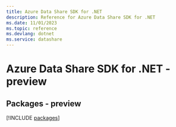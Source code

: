 ```yaml
---
title: Azure Data Share SDK for .NET
description: Reference for Azure Data Share SDK for .NET
ms.date: 11/01/2023
ms.topic: reference
ms.devlang: dotnet
ms.service: datashare
---
```

# Azure Data Share SDK for .NET - preview
## Packages - preview
[!INCLUDE [packages](data-share-index.md)]